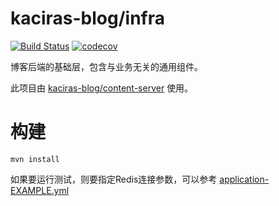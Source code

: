 # kaciras-blog/infra

[![Build Status](https://travis-ci.org/kaciras-blog/java-infra.svg?branch=master)](https://travis-ci.org/kaciras-blog/java-infra)
[![codecov](https://codecov.io/gh/kaciras-blog/java-infra/branch/master/graph/badge.svg)](https://codecov.io/gh/kaciras-blog/java-infra)

博客后端的基础层，包含与业务无关的通用组件。

此项目由 [kaciras-blog/content-server](https://github.com/kaciras-blog/content-server) 使用。

# 构建

```shell script
mvn install
```

如果要运行测试，则要指定Redis连接参数，可以参考 [application-EXAMPLE.yml](https://github.com/kaciras-blog/java-infra/blob/master/application-EXAMPLE.yml)
